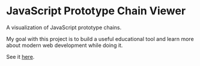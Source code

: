 # JavaScript Prototype Chain Viewer

A visualization of JavaScript prototype chains.

My goal with this project is to build a useful educational tool and learn more about modern web development while doing it.

See it [here](http://tansongyang.github.io/js-prototype-chain-viewer/).
